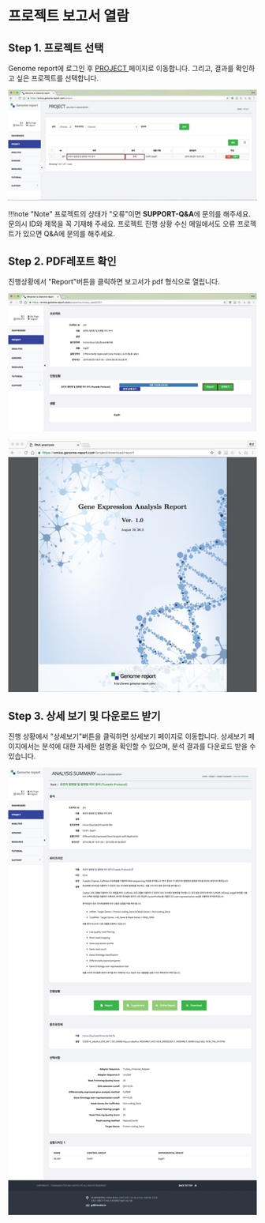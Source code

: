 # 프로젝트 보고서 열람


## Step 1. 프로젝트 선택

Genome report에 로그인 후 <a href="https://omics.genome-report.com/project" target="_blank"> PROJECT </a>페이지로 이동합니다.
그리고, 결과를 확인하고 싶은 프로젝트를 선택합니다.

![화면](https://github.com/genomereport/gimanual/raw/master/docs/images/project_screen.jpg)

!!!note "Note"
    프로젝트의 상태가 "오류"이면  **SUPPORT-Q&A**에 문의를 해주세요.
    문의시 ID와 제목을 꼭 기재해 주세요.
    프로젝트 진행 상황 수신 메일에서도  오류 프로젝트가 있으면 Q&A에 문의를 해주세요.


## Step 2. PDF레포트 확인

진행상황에서  "Report"버튼을 클릭하면  보고서가 pdf 형식으로 열립니다.

![화면](https://github.com/genomereport/gimanual/raw/master/docs/images/project_report_screen_1.jpg)

  ![화면](https://github.com/genomereport/gimanual/raw/master/docs/images/project_report_screen_3.jpg)

## Step 3. 상세 보기 및 다운로드 받기

진행 상황에서 "상세보기"버튼을 클릭하면 상세보기 페이지로 이동합니다. 상세보기 페이지에서는 분석에 대한 자세한 설명을 확인할 수 있으며, 분석 결과를 다운로드 받을 수 있습니다.

![화면](https://github.com/genomereport/gimanual/raw/master/docs/images/project_report_screen_2.png)

